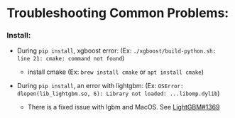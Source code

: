 # Troubleshooting Common Problems:


### Install:
* During `pip install`, xgboost error:  (Ex:  `./xgboost/build-python.sh: line 21: cmake: command not found`)
  * install cmake (Ex: `brew install cmake` or `apt install cmake`)


*  During `pip install`, an error with lightgbm: (Ex: `OSError: dlopen(lib_lightgbm.so, 6): Library not loaded: ...libomp.dylib`)
    * There is a fixed issue with lgbm and MacOS.  See [LightGBM#1369](https://github.com/Microsoft/LightGBM/issues/1369)